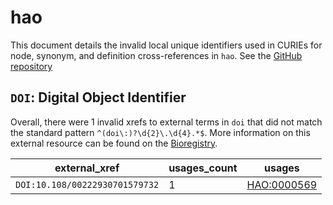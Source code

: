 # hao

This document details the invalid local unique identifiers used in CURIEs
for node, synonym, and definition cross-references in `hao`. See the [GitHub repository](https://github.com/hymao/hao)


## `DOI`: Digital Object Identifier

Overall, there were 1 invalid
xrefs to external terms in `doi` that did not match the standard
pattern `^(doi\:)?\d{2}\.\d{4}.*$`. More information on this
external resource can be found on the
[Bioregistry](https://bioregistry.io/doi).

| external_xref                  |   usages_count | usages                                            |
|--------------------------------|----------------|---------------------------------------------------|
| `DOI:10.108/00222930701579732` |              1 | [HAO:0000569](https://bioregistry.io/HAO:0000569) |

